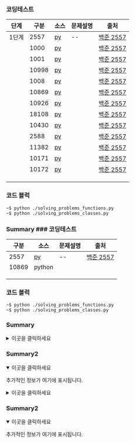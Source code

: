 ### 코딩테스트

|단계|구분|소스|문제설명|출처|
|--|--|--|--|--|
|1단계|2557|[py](./docs/codingtest/2557.py)|--|[백준 2557](https://www.acmicpc.net/problem/2557)|
||1000|[py](./docs/codingtest/1000.py)||[백준 2557](https://www.acmicpc.net/problem/1000)|
||1001|[py](./docs/codingtest/1001.py)||[백준 2557](https://www.acmicpc.net/problem/1001)|
||10998|[py](./docs/codingtest/10998.py)||[백준 2557](https://www.acmicpc.net/problem/10998)|
||1008|[py](./docs/codingtest/1008.py)||[백준 2557](https://www.acmicpc.net/problem/1008)|
||10869|[py](./docs/codingtest/10869.py)||[백준 2557](https://www.acmicpc.net/problem/10869)|
||10926|[py](./docs/codingtest/10926.py)||[백준 2557](https://www.acmicpc.net/problem/10926)|
||18108|[py](./docs/codingtest/18108.py)||[백준 2557](https://www.acmicpc.net/problem/18108)|
||10430|[py](./docs/codingtest/10430.py)||[백준 2557](https://www.acmicpc.net/problem/10430)|
||2588|[py](./docs/codingtest/2588.py)||[백준 2557](https://www.acmicpc.net/problem/2588)|
||11382|[py](./docs/codingtest/11382.py)||[백준 2557](https://www.acmicpc.net/problem/11382)|
||10171|[py](./docs/codingtest/10171.py)||[백준 2557](https://www.acmicpc.net/problem/10171)|
||10172|[py](./docs/codingtest/2557.py)||[백준 2557](https://www.acmicpc.net/problem/10172)|
||||||
||||||
||||||

### 코드 블럭
```
~$ python ./solving_problems_functions.py
~$ python ./solving_problems_classes.py
```

### Summary ### 코딩테스트

|구분|소스|문제설명|출처|
|--|--|--|--|
|2557|[py](./docs/codingtest/2557.py)|--|[백준 2557](https://www.acmicpc.net/problem/2557)|
|10869|python|||
|||||
|||||
|||||

### 코드 블럭
```
~$ python ./solving_problems_functions.py
~$ python ./solving_problems_classes.py
```

### Summary 
<details>
  <summary>이곳을 클릭하세요</summary>
  <p>추가적인 정보가 여기에 표시됩니다.</p>
</details>

### Summary2
<details open>
  <summary>이곳을 클릭하세요</summary>
  <p>추가적인 정보가 여기에 표시됩니다.</p>
</details>
<details>
  <summary>이곳을 클릭하세요</summary>
  <p>추가적인 정보가 여기에 표시됩니다.</p>
</details>

### Summary2
<details open>
  <summary>이곳을 클릭하세요</summary>
  <p>추가적인 정보가 여기에 표시됩니다.</p>
</details>

